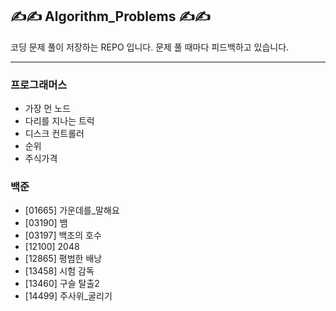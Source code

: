 ## ✍✍ Algorithm_Problems ✍✍
코딩 문제 풀이 저장하는 REPO 입니다.
문제 풀 때마다 피드백하고 있습니다.


***
### 프로그래머스
- 가장 먼 노드  
- 다리를 지나는 트럭  
- 디스크 컨트롤러 
- 순위 
- 주식가격  


### 백준
- [01665] 가운데를_말해요
- [03190] 뱀
- [03197] 백조의 호수
- [12100] 2048  
- [12865] 평범한 배낭  
- [13458] 시험 감독
- [13460] 구슬 탈출2  
- [14499] 주사위_굴리기
